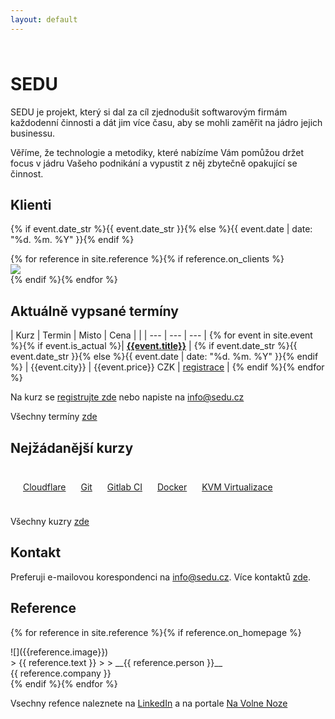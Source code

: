 ```yaml
---
layout: default
---
```


<div style="height: 10px;"></div>

# SEDU

SEDU je projekt, který si dal za cíl zjednodušit softwarovým firmám každodenní činnosti a dát jim více času, aby se mohli zaměřit na jádro jejich businessu.

Věříme, že technologie a metodiky, které nabízíme Vám pomůžou držet focus v jádru Vašeho podnikání a vypustit z něj zbytečně opakující se činnost.

## Klienti
{% if event.date_str %}{{ event.date_str }}{% else %}{{ event.date | date: "%d. %m. %Y" }}{% endif %}

<div class="row">
{% for reference in site.reference %}{% if reference.on_clients %}
<div class="col-xs-2 align-middle" style="vertical-align:middle">
<img src="{{reference.image}}" style="vertical-align:middle">
</div>
{% endif %}{% endfor %}
</div>


## Aktuálně vypsané termíny

| Kurz | Termin | Misto | Cena | |
| --- | --- | --- |
{% for event in site.event %}{% if event.is_actual %}| [__{{event.title}}__]({{event.url}}) | {% if event.date_str %}{{ event.date_str }}{% else %}{{ event.date | date: "%d. %m. %Y" }}{% endif %} | {{event.city}} | {{event.price}} CZK | [registrace]({{event.url}}#registrace) |
{% endif %}{% endfor %}


Na kurz se [registrujte zde](/registrace.html) nebo napiste na <info@sedu.cz>

Všechny termíny [zde](/terminy)

<!--
- [__Workshop Gitu pro začátečníky__, 21. 6. 2017](/terminy/2017-06-21-workshop-gitu-pro-zacatecniky.html)
-->

## Nejžádanější kurzy

<div class="background" style="padding: 10px">

<!-- <a href="/kurzy/aws.html" class="btn" style="margin: 10px">Amazon Web Services (AWS)</a> -->
<a href="/kurzy/cloudflare.html" class="btn" style="margin: 10px">Cloudflare</a>
<a href="/kurzy/git.html" class="btn" style="margin: 10px">Git</a>
<a href="/kurzy/gitlab-ci.html" class="btn" style="margin: 10px">Gitlab CI</a>
<a href="/kurzy/docker.html" class="btn" style="margin: 10px">Docker</a>
<a href="/kurzy/kvm-virtualizace.html" class="btn" style="margin: 10px">KVM Virtualizace</a>

</div>

Všechny kuzry [zde](/kurzy)


## Kontakt

Preferuji e-mailovou korespondenci na <info@sedu.cz>. Více kontaktů [zde](/kontakt.html).


## Reference

{% for reference in site.reference %}{% if reference.on_homepage %}
<div class="row">
<div class="col-xs-2" markdown="1">
![]({{reference.image}})
</div>
<div class="col-xs-10" markdown="1">
> {{ reference.text }}
>
> __{{ reference.person }}__
<br />{{ reference.company }}

</div>
</div>
{% endif %}{% endfor %}

Vsechny refence naleznete na [LinkedIn](https://www.linkedin.com/in/ondrejsika/) a na portale [Na Volne Noze](https://navolnenoze.cz/prezentace/ondrej-sika/doporuceni/)

